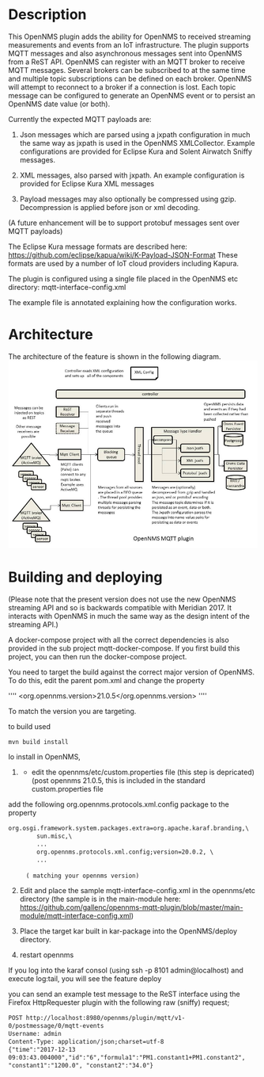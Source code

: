 # Description
This OpenNMS plugin adds the ability for OpenNMS to received streaming measurements and events from an IoT infrastructure. 
The plugin supports MQTT messages and also asynchronous messages sent into OpenNMS from a ReST API.
OpenNMS can register with an MQTT broker to receive MQTT messages.
Several brokers can be subscribed to at the same time and multiple topic subscriptions can be defined on each broker. 
OpenNMS will attempt to reconnect to a broker if a connection is lost.
Each topic message can be configured to generate an OpenNMS event or to persist an OpenNMS date value (or both).

Currently the expected MQTT payloads are:

1. Json messages which are parsed using a jxpath configuration in much the same way as jxpath is used in the OpenNMS XMLCollector. 
Example configurations are provided for Eclipse Kura and Solent Airwatch Sniffy messages.

2. XML messages, also parsed with jxpath.
An example configuration is provided for Eclipse Kura XML messages

3. Payload messages may also optionally be compressed using gzip. 
Decompression is applied before json or xml decoding.

(A future enhancement will be to support protobuf messages sent over MQTT payloads)

The Eclipse Kura message formats are described here: https://github.com/eclipse/kapua/wiki/K-Payload-JSON-Format
These formats are used by a number of IoT cloud providers including Kapura.

The plugin is configured using a single file placed in the OpenNMS etc directory: mqtt-interface-config.xml

The example file is annotated explaining how the configuration works.

# Architecture
The architecture of the feature is shown in the following diagram.
![image](https://github.com/gallenc/opennms-mqtt-plugin/blob/master/diagrams1.jpg)

# Building and deploying

(Please note that the present version does not use the new OpenNMS streaming API and so is backwards compatible with Meridian 2017. 
It interacts with OpenNMS in much the same way as the design intent of the streaming API.)

A docker-compose project with all the correct dependencies is also provided in the sub project mqtt-docker-compose. 
If you first build this project, you can then run the docker-compose project.

You need to target the build against the correct major version of OpenNMS.
To do this, edit the parent pom.xml and change the property

''''
    <org.opennms.version>21.0.5</org.opennms.version>
''''
    
To match the version you are targeting. 

to build used 
```
mvn build install
```

Io install in OpenNMS, 


1. - edit the opennms/etc/custom.properties  file (this step is depricated)
(post opennms 21.0.5, this is included in the standard custom.properties  file

add the following org.opennms.protocols.xml.config package to the property
```
org.osgi.framework.system.packages.extra=org.apache.karaf.branding,\
        sun.misc,\
        ...
        org.opennms.protocols.xml.config;version=20.0.2, \
        ...
     
     ( matching your opennms version)
```

2. Edit and place the sample mqtt-interface-config.xml in the opennms/etc directory
(the sample is in the main-module here: https://github.com/gallenc/opennms-mqtt-plugin/blob/master/main-module/mqtt-interface-config.xml)

3. Place the target kar built in kar-package into the OpenNMS/deploy directory.

4. restart opennms

If you log into the karaf consol (using ssh -p 8101 admin@localhost) and execute log:tail, you will see the feature deploy

you can send an example test message to the ReST interface using the Firefox HttpRequester plugin with the following raw (sniffy) request;
```
POST http://localhost:8980/opennms/plugin/mqtt/v1-0/postmessage/0/mqtt-events
Username: admin
Content-Type: application/json;charset=utf-8
{"time":"2017-12-13 09:03:43.004000","id":"6","formula1":"PM1.constant1+PM1.constant2", "constant1":"1200.0", "constant2":"34.0"}
```



